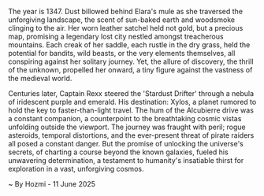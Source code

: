 
The year is 1347.  Dust billowed behind Elara's mule as she traversed the unforgiving landscape, the scent of sun-baked earth and woodsmoke clinging to the air. Her worn leather satchel held not gold, but a precious map, promising a legendary lost city nestled amongst treacherous mountains. Each creak of her saddle, each rustle in the dry grass, held the potential for bandits, wild beasts, or the very elements themselves, all conspiring against her solitary journey. Yet, the allure of discovery, the thrill of the unknown, propelled her onward, a tiny figure against the vastness of the medieval world.


Centuries later, Captain Rexx steered the 'Stardust Drifter' through a nebula of iridescent purple and emerald.  His destination: Xylos, a planet rumored to hold the key to faster-than-light travel.  The hum of the Alcubierre drive was a constant companion, a counterpoint to the breathtaking cosmic vistas unfolding outside the viewport.  The journey was fraught with peril; rogue asteroids, temporal distortions, and the ever-present threat of pirate raiders all posed a constant danger. But the promise of unlocking the universe's secrets, of charting a course beyond the known galaxies, fueled his unwavering determination, a testament to humanity's insatiable thirst for exploration in a vast, unforgiving cosmos.

~ By Hozmi - 11 June 2025
